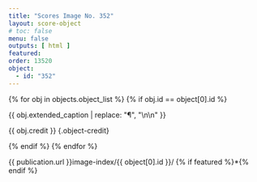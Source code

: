 ```yaml
---
title: "Scores Image No. 352"
layout: score-object
# toc: false
menu: false
outputs: [ html ]
featured: 
order: 13520
object:
  - id: "352"
---
```


{% for obj in objects.object_list %}
{% if obj.id == object[0].id %}

{{ obj.extended_caption | replace: "¶", "\n\n" }}

{{ obj.credit }} {.object-credit}

{% endif %}
{% endfor %}

<div class="object-credit object-url is-print-only">

{{ publication.url }}image-index/{{ object[0].id }}/ {% if featured %}*{% endif %}

</div>
